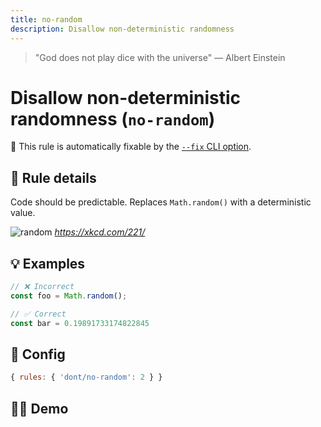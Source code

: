 ```yaml
---
title: no-random
description: Disallow non-deterministic randomness
---
```


<script setup lang="ts">
import CodeEditor from '../../.vitepress/theme/components/code-editor.vue';
import {ruleName, presetConfigs, initialText} from '../../src/sample-code/no-random.js';
</script>

> "God does not play dice with the universe" — Albert Einstein

# Disallow non-deterministic randomness (`no-random`)

🔧 This rule is automatically fixable by the [`--fix` CLI option](https://eslint.org/docs/latest/user-guide/command-line-interface#--fix).

<!-- end auto-generated rule header -->

## 📖 Rule details

Code should be predictable. Replaces `Math.random()` with a deterministic value.

![random](/random_number.png)
*https://xkcd.com/221/*

## 💡 Examples

```ts
// ❌ Incorrect
const foo = Math.random();

// ✅ Correct
const bar = 0.19891733174822845
```

## 🔧 Config

```js
{ rules: { 'dont/no-random': 2 } }
```

## 🧑‍💻 Demo

<CodeEditor :rule="ruleName" :text="initialText" :presetConfigs="presetConfigs" />
